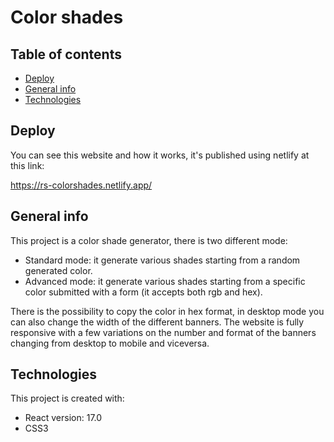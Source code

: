 # Color shades

## Table of contents
* [Deploy](#deploy)
* [General info](#general-info)
* [Technologies](#technologies)

## Deploy
You can see this website and how it works, it's published using netlify at this link:

https://rs-colorshades.netlify.app/

## General info
This project is a color shade generator, there is two different mode:
* Standard mode: it generate various shades starting from a random generated color.
* Advanced mode: it generate various shades starting from a specific color submitted with a form (it accepts both rgb and hex).

There is the possibility to copy the color in hex format, in desktop mode you can also change the width of the different banners.
The website is fully responsive with a few variations on the number and format of the banners changing from desktop to mobile and viceversa.
	
## Technologies
This project is created with:
* React version: 17.0
* CSS3

